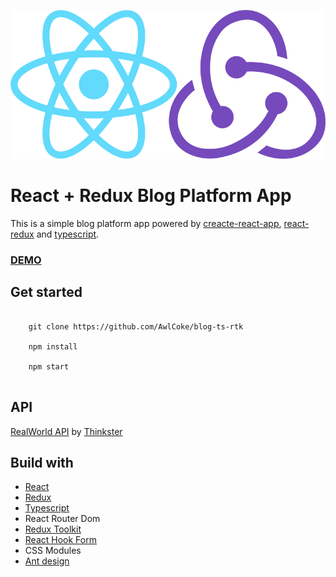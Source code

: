 ![React + Redux Logo](react-redux-logo.png) 
# React + Redux Blog Platform App 

This is a simple blog platform app powered by 
[creacte-react-app]('https://github.com/facebook/create-react-app), 
[react-redux]('https://github.com/reduxjs/react-redux) 
and [typescript]('https://github.com/microsoft/TypeScript').

### [DEMO](https://blog-ts-rtk.vercel.app/)

## Get started
<pre>
<code>
    git clone https://github.com/AwlCoke/blog-ts-rtk
    
    npm install
    
    npm start
</code>
</pre>

## API

[RealWorld API]('https://github.com/gothinkster/realworld/blob/master/api/') 
by [Thinkster]('https://github.com/gothinkster)

## Build with 

* [React]('https://github.com/facebook/react')
* [Redux]('https://github.com/reduxjs/redux')
* [Typescript]('https://github.com/microsoft/TypeScript')
* React Router Dom
* [Redux Toolkit]('https://github.com/reduxjs/redux-toolkit')
* [React Hook Form]('https://github.com/react-hook-form/react-hook-form')
* CSS Modules
* [Ant design]('https://github.com/ant-design/ant-design)
